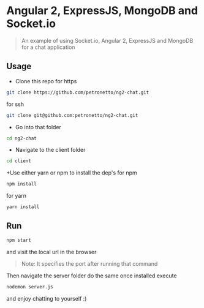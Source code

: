 # Angular 2, ExpressJS, MongoDB and Socket.io
> An example of using Socket.io, Angular 2, ExpressJS and MongoDB for a chat application

## Usage
+ Clone this repo
for https
```sh
git clone https://github.com/petronetto/ng2-chat.git
```
for ssh
```sh
git clone git@github.com:petronetto/ng2-chat.git
```
+ Go into that folder
```sh
cd ng2-chat
```
+ Navigate to the client folder
```sh
cd client
```
+Use either yarn or npm to install the dep's
for npm
```sh
npm install
```
for yarn
```sh
yarn install
```
## Run 
```sh
npm start
``` 
and visit the local url in the browser
> Note: It specifies the port after running that command

Then navigate the server folder do the same once installed execute
```sh
nodemon server.js
```
and enjoy chatting to yourself :)
